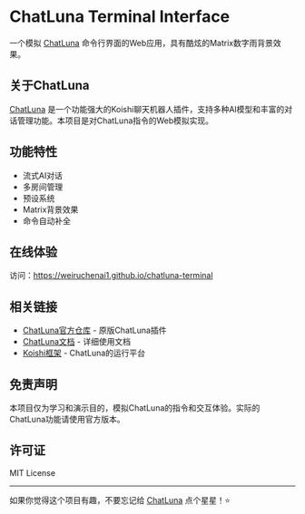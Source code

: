 # ChatLuna Terminal Interface

一个模拟 [ChatLuna](https://github.com/ChatLunaLab/chatluna) 命令行界面的Web应用，具有酷炫的Matrix数字雨背景效果。

## 关于ChatLuna

[ChatLuna](https://github.com/ChatLunaLab/chatluna) 是一个功能强大的Koishi聊天机器人插件，支持多种AI模型和丰富的对话管理功能。本项目是对ChatLuna指令的Web模拟实现。

## 功能特性
- 流式AI对话
- 多房间管理
- 预设系统
- Matrix背景效果
- 命令自动补全

## 在线体验

访问：https://weiruchenai1.github.io/chatluna-terminal

## 相关链接

- [ChatLuna官方仓库](https://github.com/ChatLunaLab/chatluna) - 原版ChatLuna插件
- [ChatLuna文档](https://chatluna.chat) - 详细使用文档
- [Koishi框架](https://koishi.chat) - ChatLuna的运行平台

## 免责声明

本项目仅为学习和演示目的，模拟ChatLuna的指令和交互体验。实际的ChatLuna功能请使用官方版本。

## 许可证

MIT License

---

如果你觉得这个项目有趣，不要忘记给 [ChatLuna](https://github.com/ChatLunaLab/chatluna) 点个星星！⭐
